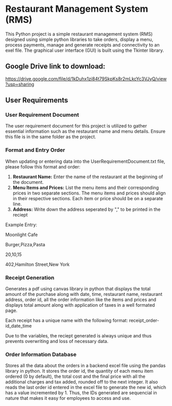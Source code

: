 # Restaurant Management System (RMS)

This Python project is a simple restaurant management system (RMS) designed using simple python libraries to take orders, display a menu, process payments, manage and generate receipts and connectivity to an exel file.  The graphical user interface (GUI) is built using the Tkinter library.

## Google Drive link to download:

https://drive.google.com/file/d/1kDuhx1zi84t79SkpKs8r2mLkcYc3VJyQ/view?usp=sharing

## User Requirements

### User Requirement Document

The user requirement document for this project is utilized to gather essential information such as the restaurant name and menu details.
Ensure this file is in the same folder as the project.

### Format and Entry Order

When updating or entering data into the UserRequirementDocument.txt file, please follow this format and order:

1. **Restaurant Name:** Enter the name of the restaurant at the beginning of the document.
2. **Menu Items and Prices:** List the menu items and their corresponding prices in two separate sections. The menu items and prices should align in their respective sections. Each item or price should be on a separate line.
3. **Address:** Write down the address seperated by "," to be printed in the reciept

Example Entry:

Moonlight Cafe

Burger,Pizza,Pasta

20,10,15

402,Hamilton Street,New York


### Receipt Generation

Generates a pdf using canvas library in python that displays the total amount of the purchase along with date, time, restaurant name, restaurant address, order id, all the order information like the items and prices and displays total amount along with application of taxes in a well formated page.

Each receipt has a unique name with the following format:
receipt_order-id_date_time

Due to the variables, the reciept generated is always unique and thus prevents overwriting and loss of necessary data.


### Order Information Database

Stores all the data about the orders in a backend excel file using the pandas library in python. 
It stores the order id, the quantity of each menu item ordered (0 by default), the total cost and the final price with all the additional charges and tax added, rounded off to the next integer.
It also reads the last order id entered in the excel file to generate the new id, which has a value incremented by 1. Thus, the IDs generated are sequencial in nature that makes it easy for employees to access and use.
